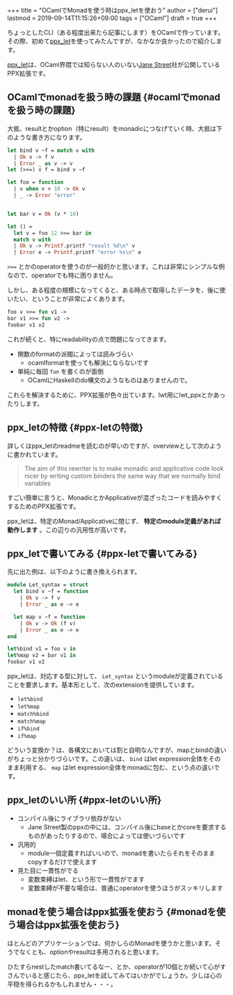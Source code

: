+++
title = "OCamlでMonadを使う時はppx_letを使おう"
author = ["derui"]
lastmod = 2019-09-14T11:15:26+09:00
tags = ["OCaml"]
draft = true
+++

ちょっとしたCLI（ある程度出来たら記事にします）をOCamlで作っています。その際、初めて[ppx\_let](https://github.com/janestreet/ppx%5Flet)を使ってみたんですが、なかなか良かったので紹介します。

<!--more-->

[ppx\_let](https://github.com/janestreet/ppx%5Flet)は、OCaml界隈では知らない人のいない[Jane Street](https://www.janestreet.com/)社が公開しているPPX拡張です。


## OCamlでmonadを扱う時の課題 {#ocamlでmonadを扱う時の課題}

大抵、resultとかoption（特にresult）をmonadicにつなげていく時、大抵は下のような書き方になります。

```ocaml
let bind v ~f = match v with
  | Ok v -> f v
  | Error _ as v -> v
let (>>=) v f = bind v ~f

let foo = function
  | v when v > 10 -> Ok v
  | _ -> Error "error"


let bar v = Ok (v * 10)

let () =
  let v = foo 12 >>= bar in
  match v with
  | Ok v -> Printf.printf "result %d\n" v
  | Error e -> Printf.printf "error %s\n" e
```

`>>=` とかのoperatorを使うのが一般的かと思います。これは非常にシンプルな例なので、operatorでも特に困りません。

しかし、ある程度の規模になってくると、ある時点で取得したデータを、後に使いたい、ということが非常によくあります。

```ocaml
foo v >>= fun v1 ->
bar v1 >>= fun v2 ->
foobar v1 v2
```

これが続くと、特にreadabilityの点で問題になってきます。

-   関数のformatの派閥によっては読みづらい
    -   ocamlformatを使っても解決にならないです
-   単純に毎回 `fun` を書くのが面倒
    -   OCamlにHaskellのdo構文のようなものはありませんので。

これらを解決するために、PPX拡張が色々出ています。lwt用にlwt\_ppxとかあったりします。


## ppx\_letの特徴 {#ppx-letの特徴}

詳しくはppx\_letのreadmeを読むのが早いのですが、overviewとして次のように書かれています。

> The aim of this rewriter is to make monadic and applicative code look nicer by writing custom binders the same way that we normally bind variables

すごい簡単に言うと、MonadicとかApplicativeが混ざったコードを読みやすくするためのPPX拡張です。

ppx\_letは、特定のMonad/Applicativeに閉じず、 ****特定のmodule定義があれば動作します**** 。この辺りの汎用性が高いです。


## ppx\_letで書いてみる {#ppx-letで書いてみる}

先に出た例は、以下のように書き換えられます。

```ocaml
module Let_syntax = struct
  let bind v ~f = function
    | Ok v -> f v
    | Error _ as e -> e

  let map v ~f = function
    | Ok v -> Ok (f v)
    | Error _ as e -> e
end

let%bind v1 = foo v in
let%map v2 = bar v1 in
foobar v1 v2
```

ppx\_letは、対応する型に対して、 `Let_syntax` というmoduleが定義されていることを要求します。基本形として、次のextensionを提供しています。

-   `let%bind`
-   `let%map`
-   `match%bind`
-   `match%map`
-   `if%bind`
-   `if%map`

どういう変換か？は、各構文においては割と自明なんですが、mapとbindの違いがちょっと分かりづらいです。この違いは、 `bind` はlet expression全体をそのまま利用する、 `map` はlet expression全体をmonadに包む、という点の違いです。


## ppx\_letのいい所 {#ppx-letのいい所}

-   コンパイル後にライブラリ依存がない
    -   Jane Street製のppxの中には、コンパイル後にbaseとかcoreを要求するものがあったりするので、場合によっては使いづらいです
-   汎用的
    -   module一個定義すればいいので、monadを書いたらそれをそのままcopyするだけで使えます
-   見た目に一貫性がでる
    -   変数束縛はlet、という形で一貫性がでます
    -   変数束縛が不要な場合は、普通にoperatorを使うほうがスッキリします


## monadを使う場合はppx拡張を使おう {#monadを使う場合はppx拡張を使おう}

ほとんどのアプリケーションでは、何かしらのMonadを使うかと思います。そうでなくとも、optionやresultは多用されると思います。

ひたすらnestしたmatch書いてるなー、とか、operatorが10個とか続いて心がすさんでいると感じたら、ppx\_letを試してみてはいかがでしょうか。少しは心の平穏を得られるかもしれません・・・。
